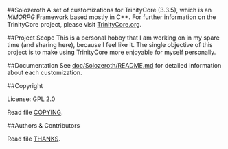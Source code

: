##Solozeroth
A set of customizations for TrinityCore (3.3.5), which is an *MMORPG* Framework based mostly in C++. For further information on the TrinityCore project, please visit [TrinityCore.org](https://www.trinitycore.org).

##Project Scope
This is a personal hobby that I am working on in my spare time (and sharing here), because I feel like it. The single objective of this project is to make using TrinityCore more enjoyable for myself personally. 

##Documentation
See [doc/Solozeroth/README.md](doc/Solozeroth/README.md) for detailed information about each customization.

##Copyright

License: GPL 2.0

Read file [COPYING](COPYING).


##Authors &amp; Contributors

Read file [THANKS](THANKS).

